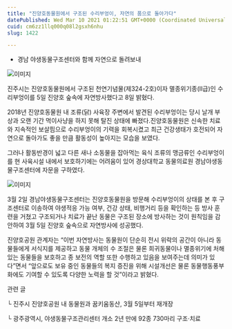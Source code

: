 ```yaml
---
title: "진양호동물원에서 구조된 수리부엉이, 자연의 품으로 돌아가다"
datePublished: Wed Mar 10 2021 01:22:51 GMT+0000 (Coordinated Universal Time)
cuid: cm6zz1llq000q08l2gsxh6nhu
slug: 1422

---
```



- 경남 야생동물구조센터와 함께 자연으로 돌려보내

![이미지](https://cdn.hashnode.com/res/hashnode/image/upload/v1739247478097/1045c48a-9b85-4a29-815d-5b120e873829.jpeg)

진주시는 진양호동물원에서 구조된 천연기념물(제324-2호)이자 멸종위기종(Ⅱ급)인 수리부엉이를 5일 진양호 숲속에 자연방사했다고 8일 밝혔다.

2018년 진양호동물원 내 조류(닭) 사육장 주변에서 발견된 수리부엉이는 당시 날개 부상과 오랜 기간 먹이사냥을 하지 못해 탈진 상태에 빠졌다.진양호동물원은 신속한 치료와 지속적인 보살핌으로 수리부엉이의 기력을 회복시켰고 최근 건강생태가 호전되어 자연으로 돌아가도 좋을 만큼 활동성이 높아지는 모습을 보였다.

그러나 활동반경이 넓고 다른 새나 소동물을 잡아먹는 육식 조류의 맹금류인 수리부엉이를 현 사육시설 내에서 보호하기에는 어려움이 있어 경상대학교 동물의료원 경남야생동물구조센터에 자문을 구하였다.

![이미지](https://cdn.hashnode.com/res/hashnode/image/upload/v1739247480103/c9b1e4b1-c587-49de-ad52-cb2224c86d38.jpeg)

3월 2일 경남야생동물구조센터는 진양호동물원을 방문해 수리부엉이의 상태를 본 후 구조센터로 이송하여 야생적응 가능 여부, 건강 상태, 비행거리 등을 확인하는 등 방사 훈련을 거쳤고 구조되거나 치료가 끝난 동물은 구조된 장소에 방사하는 것이 원칙임을 감안하여 3월 5일 진양호 숲속으로 자연방사에 성공했다.

진양호공원 관계자는 “이번 자연방사는 동물원이 단순히 전시 위락의 공간이 아니라 동물들에게 서식지를 제공하고 동물 개체의 수 조절은 물론 희귀동물이나 멸종위기에 처해있는 동물들을 보호하고 종 보전의 역할 또한 수행하고 있음을 보여주는데 의미가 있다”면서 “앞으로도 보유 중인 동물들의 복지 증진을 위해 시설개선은 물론 동물행동풍부화에도 기여할 수 있도록 다양한 노력을 할 것”이라고 밝혔다.

관련 글

└ 진주시 진양호공원 내 동물원과 꿈키움동산, 3월 5일부터 재개장

└ 광주광역시, 야생동물구조관리센터 개소 2년 만에 92종 730마리 구조·치료